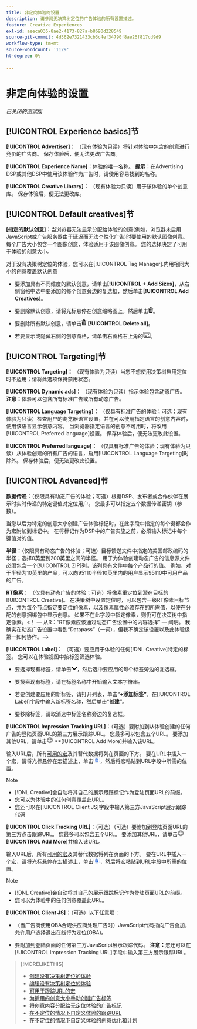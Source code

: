 ```yaml
---
title: 非定向体验的设置
description: 请参阅无决策树定位的广告体验的所有设置描述。
feature: Creative Experiences
exl-id: aeeca035-8ae2-4173-827a-b8690d228549
source-git-commit: 4d362e7321433cb3c4ef34790f8ae26f817cd9d9
workflow-type: tm+mt
source-wordcount: '1129'
ht-degree: 0%

---
```


# 非定向体验的设置

*已关闭的测试版*

## [!UICONTROL Experience basics]节

**[!UICONTROL Advertiser]：** （现有体验为只读）将针对体验中包含的创意进行竞价的广告商。 保存体验后，便无法更改广告商。

**[!UICONTROL Experience Name]：**&#x200B;体验的唯一名称。 **提示：**&#x200B;在Advertising DSP或其他DSP中使用该体验作为广告时，请使用容易找到的名称。

**[!UICONTROL Creative Library]：** （现有体验为只读）用于该体验的单个创意库。 保存体验后，便无法更改库。

## [!UICONTROL Default creatives]节

**\[指定的默认创意\]：**&#x200B;当浏览器无法显示分配给体验的创意(例如，浏览器未启用JavaScript或广告服务器由于延迟而无法个性化广告)时要使用的默认图像创意。 每个广告大小包含一个图像创意，体验适用于该图像创意。 您的选择决定了可用于体验的创意大小。<!-- In the legacy product, you selected the ad sizes for the experience, and then selected default images for each of those ad sizes. -->

对于没有决策树定位的体验，您可以在[!UICONTROL Tag Manager].<!-- verify -->内用相同大小的创意覆盖默认创意

* 要添加具有不同维度的默认创意，请单击&#x200B;**[!UICONTROL + Add Sizes]**，从右侧窗格中选中要添加的每个创意旁边的复选框，然后单击&#x200B;**[!UICONTROL Add Creatives]**。

* 要删除默认创意，请将光标悬停在创意缩略图上，然后单击![删除](/help/creative/assets/delete.png "删除")。

* 要删除所有默认创意，请单击![删除](/help/creative/assets/delete.png "删除") **[!UICONTROL Delete all]**。

* 若要显示或隐藏右侧的创意窗格，请单击右窗格右上角的![显示/隐藏](/help/creative/assets/hide-show-creatives.png "显示/隐藏")。

## [!UICONTROL Targeting]节

**[!UICONTROL Targeting]：** （现有体验为只读）当您不想使用决策树启用定位时不适用；请将此选项保持禁用状态。

**[!UICONTROL Dynamic ads]：** （现有体验为只读）指示体验包含动态广告。 **注意：**&#x200B;体验可以包含所有标准广告或所有动态广告。

**[!UICONTROL Language Targeting]：** （仅具有标准广告的体验；可选；现有体验为只读）检查用户的浏览器语言设置，并在可以使用指定语言的创意内容时，使用该语言显示创意内容。 当浏览器指定语言的创意不可用时，将改用[!UICONTROL Preferred language]设置。 保存体验后，便无法更改此设置。

**[!UICONTROL Preferred language]：** （仅具有标准广告的体验；现有体验为只读）从体验创建的所有广告的语言，启用[!UICONTROL Language Targeting]时除外。 保存体验后，便无法更改此设置。

## [!UICONTROL Advanced]节

**数据传递：**（仅限具有动态广告的体验；可选）根据DSP、发布者或合作伙伴在展示时实时传递的特定键值对定位用户。 您最多可以指定五个数据传递密钥（参数）。<!-- May move this to just within the decision tree. -->

当您以后为特定的创意大小创建广告体验标记时，在此字段中指定的每个键都会作为宏附加到标记中。 在将标记作为DSP中的广告实施之前，必须输入标记中每个键值对的值。

**半径：**（仅限具有动态广告的体验；可选）目标馈送文件中指定的美国邮政编码的半径；选择0英里到200英里之间的半径。 用于为体验创建动态广告的信息源文件必须包含一个[!UICONTROL ZIP]列<!-- or a user-named column mapped to a ZIP column -->，该列具有文件中每个产品行的值。 例如，对于半径为10英里的产品，可以向95110半径10英里内的用户显示95110中可用产品的广告。

**RT像素：** （仅具有动态广告的体验；可选）将像素重定位到潜在目标的[!UICONTROL Creative]。 在决策树中设置定位时，可以包含一级RT像素目标节点，并为每个节点指定要定位的像素，以及像素属性必须存在的所需值，以便在分配的创意捆绑包中显示创意。 如果不在此字段中指定像素，则仍可在决策树中指定像素。&lt;！ — 从R：“RT像素应该通过动态广告设置中的内容选择” — 阐明。 我确实在动态广告设置中看到“Datapass”（一词），但我不确定该设置以及此体验级第一如何协作。—>

**[!UICONTROL Label]：** <!-- should be "Labels" -->（可选）要应用于体验的任何[!DNL Creative]特定的标签。 您可以在体验<!-- sic -->视图中按标签筛选体验。

* 要选择现有标签，请单击![向下](/help/creative/assets/chevron-down.png "向下")，然后选中要应用的每个标签旁边的复选框。

* 要搜索现有标签，请在标签名称中开始输入文本字符串。

* 若要创建要应用的新标签，请打开列表，单击“**+添加标签”**，在[!UICONTROL Label]字段中输入新标签名称，然后单击“**创建”**。

* 要移除标签，请取消选中标签名称旁边的复选框。

**[!UICONTROL Impression Tracking URL]：**（可选）要附加到从体验创建的任何广告的登陆页面URL的第三方展示跟踪URL。 您最多可以包含五个URL。 要添加其他URL，请单击![图标](/help/creative/assets/create.png) **[!UICONTROL Add More]并输入该URL。

输入URL后，所有[可用的宏](/help/creative/creative-macros.md)及其替代数据将列在页面的下方。 要在URL中插入一个宏，请将光标悬停在宏描述上，单击![复制到剪贴板](/help/creative/assets/copy-to-clipboard.png "复制到剪贴板")，然后将宏粘贴到URL字段中所需的位置。

>[!NOTE]
>
>* [!DNL Creative]会自动将其自己的展示跟踪标记作为登陆页面URL的前缀。
>* 您可以为体验中的任何创意覆盖此URL。
>* 您还可以在[!UICONTROL Client JS]字段中输入第三方JavaScript展示跟踪代码

**[!UICONTROL Click Tracking URL]：**（可选）（可选）要附加到登陆页面URL的第三方点击跟踪URL。 您最多可以包含五个URL。 要添加其他URL，请单击![图标](/help/creative/assets/create.png) **[!UICONTROL Add More]**&#x200B;并输入该URL。

输入URL后，所有[可用的宏](/help/creative/creative-macros.md)及其替代数据将列在页面的下方。 要在URL中插入一个宏，请将光标悬停在宏描述上，单击![复制到剪贴板](/help/creative/assets/copy-to-clipboard.png "复制到剪贴板")，然后将宏粘贴到URL字段中所需的位置。

>[!NOTE]
>
>* [!DNL Creative]会自动将其自己的展示跟踪标记作为登陆页面URL的前缀。
>* 您可以为体验中的任何创意<!-- creative bundle for targeted experiences -->覆盖此URL。

**[!UICONTROL Client JS]：**（可选）以下任意项：

* （当广告商使用OBA合规供应商处理广告时）JavaScript代码指向广告叠加，允许用户选择退出在线行为定位(OBA)。

* 要附加到登陆页面的任何第三方JavaScript展示跟踪代码。 **注意：**&#x200B;您还可以在[!UICONTROL Impression Tracking URL]字段中输入第三方展示跟踪URL。

>[!MORELIKETHIS]
>
>* [创建没有决策树定位的体验](experience-create-no-targeting.md)
>* [编辑没有决策树定位的体验](experience-edit-no-targeting.md)
>* [可用于跟踪URL的宏](/help/creative/creative-macros.md)
>* [为适用的创意大小手动创建广告标签](experience-tag-create-manually.md)
>* [将创意内容分配给无定位体验的广告标记](experience-tag-assign-creatives.md)
>* [在不定位的情况下自定义体验的跟踪URL](experience-tracking-urls-no-targeting.md)
>* [在不定位的情况下自定义体验的创意优化和计划](experience-optimization-scheduling-no-targeting.md)
